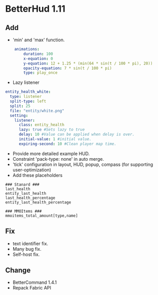 # BetterHud 1.11

## Add
- 'min' and 'max' function.
```yaml
    animations:
        duration: 100
        x-equation: 0
        y-equation: 12 + 1.25 * (min(64 * sin(t / 100 * pi), 20))
        opacity-equation: 7 * sin(t / 100 * pi)
        type: play_once
```
- Lazy listener
```yaml
entity_health_white:
  type: listener
  split-type: left
  split: 25
  file: "entity/white.png"
  setting:
    listener:
      class: entity_health
      lazy: true #Sets lazy to true
      delay: 10 #Value can be applied when delay is over.
      initial-value: 1 #initial value.
      expiring-second: 10 #Clean player map time.
```
- Provide more detailed example HUD.
- Constraint 'pack-type: none' in auto merge.
- 'tick' configuration in layout, HUD, popup, compass (for supporting user-optimization)
- Add these placeholders
```
### Stanard ###
last_health
entity_last_health
last_health_percentage
entity_last_health_percentage

### MMOItems ###
mmoitems_total_amount[type,name]
```

## Fix
- text identifier fix.
- Many bug fix.
- Self-host fix.

## Change
- BetterCommand 1.4.1
- Repack Fabric API